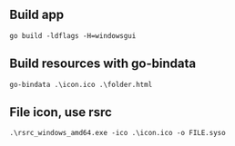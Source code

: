 Build app
---
````
go build -ldflags -H=windowsgui
````

Build resources with go-bindata
---
````
go-bindata .\icon.ico .\folder.html
````

File icon, use rsrc 
---
````
.\rsrc_windows_amd64.exe -ico .\icon.ico -o FILE.syso
````
